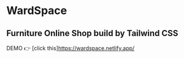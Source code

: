 # WardSpace
## Furniture Online Shop build by Tailwind CSS

DEMO :point_right: [click this]https://wardspace.netlify.app/


